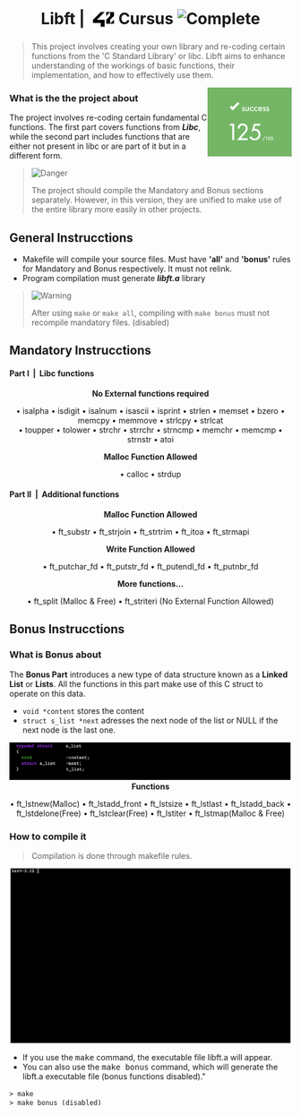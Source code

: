 <!--HEADER-->
<h1 align="center"> Libft | 
 <picture>
  <source media="(prefers-color-scheme: dark)" srcset="https://raw.githubusercontent.com/josephcheel/42-Cursus/main/resources/42_Logo_White.svg">
  <img alt="42" width=40 align="center" src="https://raw.githubusercontent.com/josephcheel/42-Cursus/main/resources/42_Logo.svg">
 </picture>
 Cursus 
  <img alt="Complete" src="https://raw.githubusercontent.com/Mqxx/GitHub-Markdown/main/blockquotes/badge/dark-theme/complete.svg">
</h1>
<!--FINISH HEADER-->

> This project involves creating your own library and re-coding certain functions from the 'C Standard Library' or libc. Libft aims to enhance understanding of the workings of basic functions, their implementation, and how to effectively use them.

<img align="right" width="150" src="https://github.com/josephcheel/readme/blob/main/resources/125_Success.png">

### What is the the project about
The project involves re-coding certain fundamental C functions. The first part covers functions from ***Libc***, while the second part includes functions that are either not present in libc or are part of it but in a different form.


> <picture>
>   <source media="(prefers-color-scheme: light)" srcset="https://raw.githubusercontent.com/Mqxx/GitHub-Markdown/main/blockquotes/badge/light-theme/danger.svg">
>   <img alt="Danger" src="https://raw.githubusercontent.com/Mqxx/GitHub-Markdown/main/blockquotes/badge/dark-theme/danger.svg">
> </picture><br>
>
> The project should compile the Mandatory and Bonus sections separately. However, in this version, they are unified to make use of the entire library more easily in other projects.

## General Instrucctions

<!-- > <picture>
>   <source media="(prefers-color-scheme: light)" srcset="https://raw.githubusercontent.com/Mqxx/GitHub-Markdown/main/blockquotes/badge/light-theme/warning.svg">
>   <img alt="Warning" src="https://raw.githubusercontent.com/Mqxx/GitHub-Markdown/main/blockquotes/badge/dark-theme/warning.svg">
> </picture><br>
>
> Map must have the ***.ber*** extension
 -->
* Makefile will compile your source files. Must have **'all'** and **'bonus'** rules for Mandatory and Bonus respectively. It must not relink.
* Program compilation must generate ***libft.a*** library
> <picture>
>   <source media="(prefers-color-scheme: light)" srcset="https://raw.githubusercontent.com/Mqxx/GitHub-Markdown/main/blockquotes/badge/light-theme/warning.svg">
>   <img alt="Warning" src="https://raw.githubusercontent.com/Mqxx/GitHub-Markdown/main/blockquotes/badge/dark-theme/warning.svg">
> </picture><br>
>
> After using <code>make</code> or <code>make all</code>, compiling with <code>make bonus</code> must not recompile mandatory files. (disabled)

## Mandatory Instrucctions
<h4> Part I&nbsp;&nbsp;|&nbsp; Libc functions</h4>
<div  align="center"><b>No External functions required</b></div>
<p align="center">
• isalpha
• isdigit
• isalnum
• isascii
• isprint
• strlen
• memset
• bzero
• memcpy
• memmove
• strlcpy
• strlcat
<br>• toupper
• tolower
• strchr
• strrchr
• strncmp
• memchr
• memcmp
• strnstr
• atoi
</p>
<div  align="center"><b>Malloc Function Allowed</b></div>
<p align="center">
• calloc
• strdup
</p>

<h4>Part II&nbsp;&nbsp;|&nbsp; Additional functions</h4>
<div  align="center"><b>Malloc Function Allowed</b></div>
<p align="center">
• ft_substr
• ft_strjoin
• ft_strtrim
• ft_itoa
• ft_strmapi
</p>


<div  align="center"><b>Write Function Allowed</b></div>

<p align="center">
• ft_putchar_fd
• ft_putstr_fd
• ft_putendl_fd
• ft_putnbr_fd
</p>

<div  align="center"><b>More functions...</b></div>
<p align="center">
• ft_split (Malloc & Free)
• ft_striteri (No External Function Allowed)
</p>

## Bonus Instrucctions
### What is Bonus about 
The **Bonus Part** introduces a new type of data structure known as a **Linked List** or **Lists**. All the functions in this part make use of this C struct to operate on this data.
* <code>void *content</code> stores the content
* <code>struct s_list *next</code> adresses the next node of the list or NULL if the next node is the last one.
<img width="1175" alt="t_list img" src="https://github.com/josephcheel/readme/blob/main/resources/libft/t_list.png">


<div  align="center"><b>Functions</b></div>
<p align="center">
• ft_lstnew(Malloc) • ft_lstadd_front • ft_lstsize • ft_lstlast • ft_lstadd_back • ft_lstdelone(Free) • ft_lstclear(Free) • ft_lstiter • ft_lstmap(Malloc & Free)
</p>

### How to compile it
> Compilation is done through makefile rules.

<div align="center">
<img width="500" src="https://github.com/josephcheel/readme/blob/main/resources/libft/Compilation.gif">
</div>

* If you use the <kbd>make</kbd> command, the executable file libft.a will appear.
* You can also use the <kbd>make bonus</kbd> command, which will generate the libft.a executable file (bonus functions disabled)."
```shell
> make
> make bonus (disabled)
```
